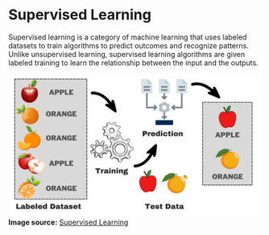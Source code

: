 # Supervised Learning

Supervised learning is a category of machine learning that uses labeled datasets to train algorithms to predict outcomes and recognize patterns. Unlike unsupervised learning, supervised learning algorithms are given labeled training to learn the relationship between the input and the outputs. 


![Supervised Learning](Images/Supervised_Learning.jpeg) **Image source:** [Supervised Learning](https://www.kdnuggets.com/understanding-supervised-learning-theory-and-overview)
